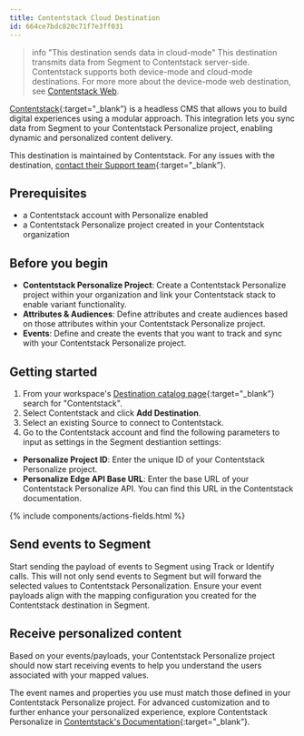 ```yaml
---
title: Contentstack Cloud Destination
id: 664ce7bdc820c71f7e3ff031
---
```


> info "This destination sends data in cloud-mode"
> This destination transmits data from Segment to Contentstack server-side. Contentstack supports both device-mode and cloud-mode destinations. For more more about the device-mode web destination, see [Contentstack Web](/docs/connections/destinations/catalog/contentstack-web).

[Contentstack](https://www.contentstack.com/?utm_source=segment&utm_medium=docs&utm_campaign=partners){:target="_blank”} is a headless CMS that allows you to build digital experiences using a modular approach. This integration lets you sync data from Segment to your Contentstack Personalize project, enabling dynamic and personalized content delivery.

This destination is maintained by Contentstack. For any issues with the destination, [contact their Support team](https://www.contentstack.com/customers/support){:target="_blank”}.

## Prerequisites

- a Contentstack account with Personalize enabled
- a Contentstack Personalize project created in your Contentstack organization

## Before you begin

- **Contentstack Personalize Project**: Create a Contentstack Personalize project within your organization and link your Contentstack stack to enable variant functionality.
- **Attributes & Audiences**: Define attributes and create audiences based on those attributes within your Contentstack Personalize project.
- **Events**: Define and create the events that you want to track and sync with your Contentstack Personalize project.

## Getting started

1. From your workspace's [Destination catalog page](https://app.segment.com/goto-my-workspace/destinations/catalog){:target="_blank”} search for "Contentstack".
2. Select Contentstack and click **Add Destination**.
3. Select an existing Source to connect to Contentstack.
4. Go to the Contentstack account and find the following parameters to input as settings in the Segment destiantion settings:
  - **Personalize Project ID**: Enter the unique ID of your Contentstack Personalize project.
  - **Personalize Edge API Base URL**: Enter the base URL of your Contentstack Personalize API. You can find this URL in the Contentstack documentation.

{% include components/actions-fields.html %}

## Send events to Segment

Start sending the payload of events to Segment using Track or Identify calls. This will not only send events to Segment but will forward the selected values to Contentstack Personalization. Ensure your event payloads align with the mapping configuration you created for the Contentstack destination in Segment.

## Receive personalized content

Based on your events/payloads, your Contentstack Personalize project should now start receiving events to help you understand the users associated with your mapped values.

The event names and properties you use must match those defined in your Contentstack Personalize project. For advanced customization and to further enhance your personalized experience, explore Contentstack Personalize in [Contentstack's Documentation](https://www.contentstack.com/docs){:target="_blank”}.